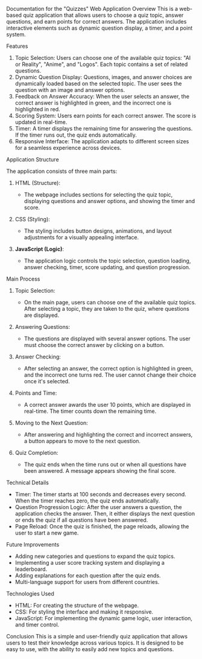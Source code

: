 Documentation for the "Quizzes" Web Application
Overview
This is a web-based quiz application that allows users to choose a quiz topic, answer questions, and earn points for correct answers. The application includes interactive elements such as dynamic question display, a timer, and a point system.

Features
1. Topic Selection: Users can choose one of the available quiz topics: "AI or Reality", "Anime", and "Logos". Each topic contains a set of related questions.
2. Dynamic Question Display: Questions, images, and answer choices are dynamically loaded based on the selected topic. The user sees the question with an image and answer options.
3. Feedback on Answer Accuracy: When the user selects an answer, the correct answer is highlighted in green, and the incorrect one is highlighted in red.
4. Scoring System: Users earn points for each correct answer. The score is updated in real-time.
5. Timer: A timer displays the remaining time for answering the questions. If the timer runs out, the quiz ends automatically.
6. Responsive Interface: The application adapts to different screen sizes for a seamless experience across devices.

Application Structure

The application consists of three main parts:
1. HTML (Structure):
   - The webpage includes sections for selecting the quiz topic, displaying questions and answer options, and showing the timer and score.
   
2. CSS (Styling):
   - The styling includes button designs, animations, and layout adjustments for a visually appealing interface.
   
3. **JavaScript (Logic)**:
   - The application logic controls the topic selection, question loading, answer checking, timer, score updating, and question progression.

Main Process
1. Topic Selection:
   - On the main page, users can choose one of the available quiz topics. After selecting a topic, they are taken to the quiz, where questions are displayed.
   
2. Answering Questions:
   - The questions are displayed with several answer options. The user must choose the correct answer by clicking on a button.
   
3. Answer Checking:
   - After selecting an answer, the correct option is highlighted in green, and the incorrect one turns red. The user cannot change their choice once it's selected.
   
4. Points and Time:
   - A correct answer awards the user 10 points, which are displayed in real-time. The timer counts down the remaining time.
   
5. Moving to the Next Question:
   - After answering and highlighting the correct and incorrect answers, a button appears to move to the next question.
   
6. Quiz Completion:
   - The quiz ends when the time runs out or when all questions have been answered. A message appears showing the final score.

Technical Details
- Timer: The timer starts at 100 seconds and decreases every second. When the timer reaches zero, the quiz ends automatically.
- Question Progression Logic: After the user answers a question, the application checks the answer. Then, it either displays the next question or ends the quiz if all questions have been answered.
- Page Reload: Once the quiz is finished, the page reloads, allowing the user to start a new game.

Future Improvements
- Adding new categories and questions to expand the quiz topics.
- Implementing a user score tracking system and displaying a leaderboard.
- Adding explanations for each question after the quiz ends.
- Multi-language support for users from different countries.

Technologies Used
- HTML: For creating the structure of the webpage.
- CSS: For styling the interface and making it responsive.
- JavaScript: For implementing the dynamic game logic, user interaction, and timer control.

Conclusion
This is a simple and user-friendly quiz application that allows users to test their knowledge across various topics. It is designed to be easy to use, with the ability to easily add new topics and questions.
